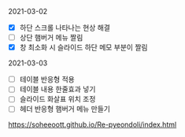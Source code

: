 2021-03-02
- [x] 하단 스크롤 나타나는 현상 해결
- [ ] 상단 햄버거 메뉴 짤림
- [x] 창 최소화 시 슬라이드 하단 메모 부분이 짤림

2021-03-03
- [ ] 테이블 반응형 적용
- [ ] 테이블 내용 한줄효과 넣기
- [ ] 슬라이드 화살표 위치 조정
- [ ] 헤더 반응형 햄버거 메뉴 만들기

https://soheeoott.github.io/Re-pyeondoli/index.html